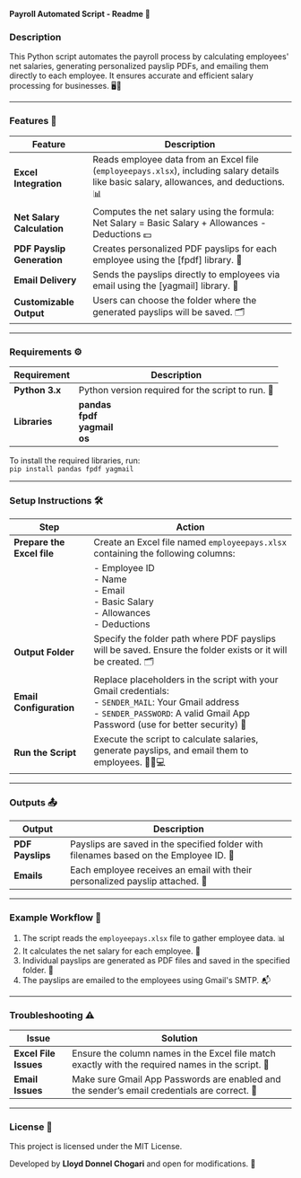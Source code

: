 **Payroll Automated Script - Readme 📄**

### **Description**  
This Python script automates the payroll process by calculating employees' net salaries, generating personalized payslip PDFs, and emailing them directly to each employee. It ensures accurate and efficient salary processing for businesses. 🖥️💼

---

### **Features 🚀**  

| Feature                      | Description                                                                 |
|------------------------------|-----------------------------------------------------------------------------|
| **Excel Integration**         | Reads employee data from an Excel file (`employeepays.xlsx`), including salary details like basic salary, allowances, and deductions. 📊  |
| **Net Salary Calculation**    | Computes the net salary using the formula: Net Salary = Basic Salary + Allowances - Deductions 💵 |
| **PDF Payslip Generation**    | Creates personalized PDF payslips for each employee using the [fpdf] library. 📑 |
| **Email Delivery**            | Sends the payslips directly to employees via email using the [yagmail] library. 📧 |
| **Customizable Output**       | Users can choose the folder where the generated payslips will be saved. 🗂️ |

---

### **Requirements ⚙️**  

| Requirement                  | Description                                                         |
|------------------------------|---------------------------------------------------------------------|
| **Python 3.x**                | Python version required for the script to run. 🐍                    |
| **Libraries**                 | **pandas**<br>**fpdf**<br>**yagmail**<br>**os**                       |

To install the required libraries, run:  
`pip install pandas fpdf yagmail`

---

### **Setup Instructions 🛠️**  

| Step                         | Action                                                                 |
|------------------------------|------------------------------------------------------------------------|
| **Prepare the Excel file**    | Create an Excel file named `employeepays.xlsx` containing the following columns: |
|                              | - Employee ID<br>- Name<br>- Email<br>- Basic Salary<br>- Allowances<br>- Deductions |
| **Output Folder**             | Specify the folder path where PDF payslips will be saved. Ensure the folder exists or it will be created. 🗂️ |
| **Email Configuration**       | Replace placeholders in the script with your Gmail credentials: <br>- `SENDER_MAIL`: Your Gmail address<br>- `SENDER_PASSWORD`: A valid Gmail App Password (use for better security) 🔐 |
| **Run the Script**            | Execute the script to calculate salaries, generate payslips, and email them to employees. 🏃‍♂️💻 |

---

### **Outputs 📤**  

| Output                       | Description                                                         |
|------------------------------|---------------------------------------------------------------------|
| **PDF Payslips**              | Payslips are saved in the specified folder with filenames based on the Employee ID. 📑 |
| **Emails**                    | Each employee receives an email with their personalized payslip attached. 📧 |

---

### **Example Workflow 💼**  

1. The script reads the `employeepays.xlsx` file to gather employee data. 📊  
2. It calculates the net salary for each employee. 🧮  
3. Individual payslips are generated as PDF files and saved in the specified folder. 📂  
4. The payslips are emailed to the employees using Gmail's SMTP. 📬

---

### **Troubleshooting ⚠️**  

| Issue                        | Solution                                                            |
|------------------------------|---------------------------------------------------------------------|
| **Excel File Issues**         | Ensure the column names in the Excel file match exactly with the required names in the script. 📝 |
| **Email Issues**              | Make sure Gmail App Passwords are enabled and the sender’s email credentials are correct. 🔑 |

---

### **License 📜**  
This project is licensed under the MIT License.  

Developed by **Lloyd Donnel Chogari** and open for modifications. 🔄